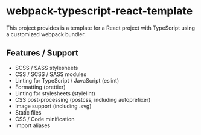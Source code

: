 # webpack-typescript-react-template

This project provides is a template for a React project with TypeScript using a customized webpack bundler. 

## Features / Support

- SCSS / SASS stylesheets
- CSS / SCSS / SASS modules
- Linting for TypeScript / JavaScript (eslint)
- Formatting (prettier)
- Linting for stylesheets (stylelint)
- CSS post-processing (postcss, including autoprefixer)
- Image support (including .svg)
- Static files
- CSS / Code minification
- Import aliases
